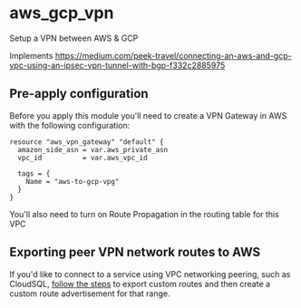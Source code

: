 # aws_gcp_vpn

Setup a VPN between AWS & GCP

Implements https://medium.com/peek-travel/connecting-an-aws-and-gcp-vpc-using-an-ipsec-vpn-tunnel-with-bgp-f332c2885975

## Pre-apply configuration

Before you apply this module you'll need to create a VPN Gateway in AWS with the following configuration:

```
resource "aws_vpn_gateway" "default" {
  amazon_side_asn = var.aws_private_asn
  vpc_id          = var.aws_vpc_id

  tags = {
    Name = "aws-to-gcp-vpg"
  }
}
```

You'll also need to turn on Route Propagation in the routing table for this VPC

## Exporting peer VPN network routes to AWS

If you'd like to connect to a service using VPC networking peering, such as CloudSQL, [follow the steps](https://cloud.google.com/sql/docs/mysql/configure-private-ip#vpn) to export custom routes and then create a custom route advertisement for that range.

<!-- BEGIN_TF_DOCS -->

<!-- END_TF_DOCS -->
